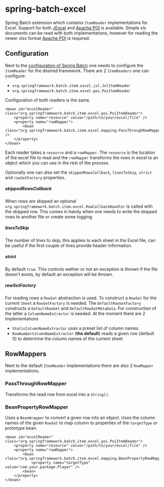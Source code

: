 # spring-batch-excel

Spring Batch extension which contains `ItemReader` implementations for Excel. Support for both [JExcel][1] and [Apache POI][2] is available. Simple xls documents can be read with both implementations, however for reading the newer xlsx format [Apache POI][2] is required.

## Configuration

Next to the [configuration of Spring Batch](http://docs.spring.io/spring-batch/reference/html/configureJob.html) one needs to configure the `ItemReader` for the desired framework.
There are 2 `ItemReaders` one can configure:

- `org.springframework.batch.item.excel.jxl.JxlItemReader`
- `org.springframework.batch.item.excel.poi.PoiItemReader`

Configuration of both readers is the same.

    <bean id="excelReader" class="org.springframework.batch.item.excel.poi.PoiItemReader">
        <property name="resource" value="/path/to/your/excel/file" />
        <property name="rowMapper">
            <bean class="org.springframework.batch.item.excel.mapping.PassThroughRowMapper" />
        </property>
    </bean>

Each reader takes a `resource` and a `rowMapper`. The `resource` is the location of the excel file to read and the `rowMapper` transforms the rows in excel to an object which you can use in the rest of the process.

Optionally one can also set the `skippedRowsCallback`, `linesToSkip`, `strict` and `rowSetFactory` properties.

##### skippedRowsCallback
When rows are skipped an optional `org.springframework.batch.item.excel.RowCallbackHandler` is called with the skipped row. This comes in handy when one needs to write the skipped rows to another file or create some logging.

##### linesToSkip
The number of lines to skip, this applies to each sheet in the Excel file, can be useful if the first couple of lines provide header information.

##### strict
By default `true`. This controls wether or not an exception is thrown if the file doesn't exists, by default an exception will be thrown.

##### rowSetFactory
For reading rows a `RowSet` abstraction is used. To construct a `RowSet` for the current `Sheet` a `RowSetFactory` is needed. The `DefaultRowSetFactory` constructs a `DefaultRowSet` and `DefaultRowSetMetaData`. For construction of the latter a `ColumnNameExtractor` is needed. At the moment there are 2 implementations

 - `StaticColumnNameExtractor` uses a preset list of column names.
 - `RowNumberColumnNameExtractor` (**the default**) reads a given row (default 0) to determine the column names of the current sheet

## RowMappers
Next to the default `ItemReader` implementations there are also 2 `RowMapper` implementations.

### PassThroughRowMapper
Transforms the read row from excel into a `String[]`.

### BeanPropertyRowMapper
Uses a `BeanWrapper` to convert a given row into an object. Uses the column names of the given `RowSet` to map column to properties of the `targetType` or prototype bean.

    <bean id="excelReader" class="org.springframework.batch.item.excel.poi.PoiItemReader">
        <property name="resource" value="/path/to/your/excel/file" />
        <property name="rowMapper">
            <bean class="org.springframework.batch.item.excel.mapping.BeanPropertyRowMapper">
                <property name="targetType" value="com.your.package.Player" />
            <bean>
        </property>
    </bean>

[1]: http://jexcelapi.sourceforge.net
[2]: http://poi.apache.org